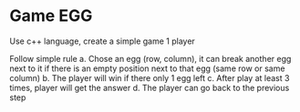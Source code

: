 # Game EGG
 Use c++ language, create a simple game
1 player

Follow simple rule
a. Chose an egg (row, column), it can break another egg next to it if there is an empty position next to that egg (same row or same column)
b. The player will win if there only 1 egg left
c. After play at least 3 times, player will get the answer
d. The player can go back to the previous step
